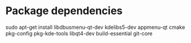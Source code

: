 # Package dependencies

sudo apt-get install libdbusmenu-qt-dev kdelibs5-dev appmenu-qt cmake pkg-config pkg-kde-tools libqt4-dev build-essential git-core
